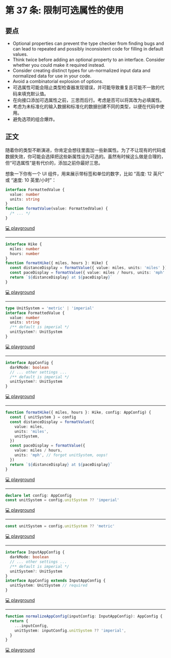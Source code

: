 # 第 37 条: 限制可选属性的使用

## 要点

- Optional properties can prevent the type checker from finding bugs and can lead to repeated and possibly inconsistent code for filling in default values.
- Think twice before adding an optional property to an interface. Consider whether you could make it required instead.
- Consider creating distinct types for un-normalized input data and normalized data for use in your code.
- Avoid a combinatorial explosion of options.
- 可选属性可能会阻止类型检查器发现错误，并可能导致重复且可能不一致的代码来填充默认值。
- 在向接口添加可选属性之前，三思而后行。考虑是否可以将其改为必填属性。
- 考虑为未标准化的输入数据和标准化的数据创建不同的类型，以便在代码中使用。
- 避免选项的组合爆炸。

## 正文

随着你的类型不断演进，你肯定会想往里面加一些新属性。为了不让现有的代码或数据失效，你可能会选择把这些新属性设为可选的。虽然有时候这么做是合理的，但“可选属性”是有代价的，添加之前你最好三思。

想象一下你有一个 UI 组件，用来展示带标签和单位的数字，比如 “高度: 12 英尺” 或 “速度: 10 英里/小时”：

```ts
interface FormattedValue {
  value: number
  units: string
}
function formatValue(value: FormattedValue) {
  /* ... */
}
```

[💻 playground](https://www.typescriptlang.org/play/?ts=5.4.5#code/JYOwLgpgTgZghgYwgAgGIHsoFs5kgEwDU4AbAVxQG8AoZZAN1IoC5kQysAjaAbluTIhgYAM6sRYKKADmfAL7UYghGGDoQyGJhxhi5CAApG+1hmy4CeigEpklZAHoAVMgB075E4fIFQA)

---

```ts
interface Hike {
  miles: number
  hours: number
}
function formatHike({ miles, hours }: Hike) {
  const distanceDisplay = formatValue({ value: miles, units: 'miles' })
  const paceDisplay = formatValue({ value: miles / hours, units: 'mph' })
  return `${distanceDisplay} at ${paceDisplay}`
}
```

[💻 playground](https://www.typescriptlang.org/play/?ts=5.4.5#code/JYOwLgpgTgZghgYwgAgGIHsoFs5kgEwDU4AbAVxQG8AoZZAN1IoC5kQysAjaAbluTIhgYAM6sRYKKADmfAL7UYghGGDoQyGJhxhi5CAApG+1hmy4CeigEpklZAHoAVMgB075E4fIFoSLEQUAAlgAGsqfixgEggxNg5uKD46AAt0Mig49i5eagUlEBU1DS1zMBDwg0oomJEAGmQ0jJE5VgqIWxo6BHUJZHxgCThCiAARQYAHEjgAT2QAXk1tXCtDSmMWZBrYhsFhOIBybZEDuWtk5B6QPonA8ZEp2YWlstWqjYhWY8dG9MzdoSiVhHCYpU7nfhQCBgDIaAAGABJKAMhiN7o8ZnJkLhkEjbkh0dNMXD5NQgA)

---

```ts
type UnitSystem = 'metric' | 'imperial'
interface FormattedValue {
  value: number
  units: string
  /** default is imperial */
  unitSystem?: UnitSystem
}
```

[💻 playground](https://www.typescriptlang.org/play/?ts=5.4.5#code/C4TwDgpgBAqgdgS2AZRAZ2BAtlAvFAciwmACcEBjAqAH0IS0nIEMAbAgbgCgE5NSAZswrQAYgHtSWZsEwATAGpsArtADeXKFABuKiAC4ocZVgBGEUty3LEwNIYzk4AcytQA9ACpPUORCHKrMBQCGghjBYIbFCe7ppQNkioGNgA-IbwSeiYWNwAvlxAA)

---

```ts
interface AppConfig {
  darkMode: boolean
  // ... other settings ...
  /** default is imperial */
  unitSystem?: UnitSystem
}
```

[💻 playground](https://www.typescriptlang.org/play/?ts=5.4.5#code/C4TwDgpgBAqgdgS2AZRAZ2BAtlAvFAciwmACcEBjAqAH0IS0nIEMAbAgbgCgE5NSAZswrQAYgHtSWZsEwATAGpsArtADeXKFABuKiAC4ocZVgBGEUty3LEwNIYzk4AcytQA9ACpPUORCHKrMBQCGghjBYIbFCe7ppQNkioGNgA-IbwSeiYWNwAvjx8FkIiUACCYGAAwuJwAgjOUBpacsykANYAsuJ+hqbi4qwQzHBu7u5QAHTTUOLAABYWUGgkwLzOYdOT8V4+fgFBIWEMTFGsMXHWtsk56bDX2dj5XEA)

---

```ts
function formatHike({ miles, hours }: Hike, config: AppConfig) {
  const { unitSystem } = config
  const distanceDisplay = formatValue({
    value: miles,
    units: 'miles',
    unitSystem,
  })
  const paceDisplay = formatValue({
    value: miles / hours,
    units: 'mph', // forgot unitSystem, oops!
  })
  return `${distanceDisplay} at ${paceDisplay}`
}
```

[💻 playground](https://www.typescriptlang.org/play/?ts=5.4.5#code/C4TwDgpgBAqgdgS2AZRAZ2BAtlAvFAciwmACcEBjAqAH0IS0nIEMAbAgbgCgE5NSAZswrQAYgHtSWZsEwATAGpsArtADeXKFABuKiAC4ocZVgBGEUty3LEwNIYzk4AcytQA9ACpPUORCHKrMBQCGghjBYIbFCe7ppQNkioGNgA-IbwSeiYWNwAvjx8FkIiUACCYGAAwuJwAgjOUBpacsykANYAsuJ+hqbi4qwQzHBu7u5QAHTTUOLAABYWUGgkwLzOYdOT8V4+fgFBIWEMTFGsMXHWtsk56bDX2dj5hfwl0AASCO3q8VgIQ-YjCZzJZ4vNxMpSIDjGYLM8BDYKGtalABJJpMAlKxVAAKXTYgxQCRSGTyLGqACUTQ8Pi2FygBQRcCRCBRaJJwE+3xxaj+AIANFBwZC0HlDFyIIKKLV6s5DBVqjKGlTmlBpXAMNTEihHjg8ng1UrXPF1Zq5KFgCMRAARUJgVjMEAG9kY8kQHnxLT41SGPkQNCC7WAoj-f0EQMPFJYeJ5CluU3BMDCCC2tD2x3O9EyN0erRevS+0NhCbCqERpDBxjzageCbs5xzBKRnKCgZgNAAQhjcfipBIkLgUAABgASNTmjBWlN2h0gfUyKBjpM2meOvJD55AA)

---

```ts
declare let config: AppConfig
const unitSystem = config.unitSystem ?? 'imperial'
```

[💻 playground](https://www.typescriptlang.org/play/?ts=5.4.5#code/C4TwDgpgBAqgdgS2AZRAZ2BAtlAvFAciwmACcEBjAqAH0IS0nIEMAbAgbgCgE5NSAZswrQAYgHtSWZsEwATAGpsArtADeXKFABuKiAC4ocZVgBGEUty3LEwNIYzk4AcytQA9ACpPUORCHKrMBQCGghjBYIbFCe7ppQNkioGNgA-IbwSeiYWNwAvjx8FkIiUACCYGAAwuJwAgjOUBpacsykANYAsuJ+hqbi4qwQzHBu7u5QAHTTUOLAABYWUGgkwLzOYdOT8V4+fgFBIWEMTFGsMXHWtsk56bDX2dj5hfwl0AASCO3q8VgIQ-YjCZzJZ4vNxMpSIDjGYLM8BDYKGtalABJJpMAlKxVAAKXTYgxQCRSGTyLGqACUTQ8Pi2FygBT8FFYbWgQ2CFFq9Wchgq1S5DW4nLgGASDxSOHwwu5k0SKEeOFSqXoERY7G4QA)

---

```ts
const unitSystem = config.unitSystem ?? 'metric'
```

[💻 playground](https://www.typescriptlang.org/play/?ts=5.4.5#code/C4TwDgpgBAqgdgS2AZRAZ2BAtlAvFAciwmACcEBjAqAH0IS0nIEMAbAgbgCgE5NSAZswrQAYgHtSWZsEwATAGpsArtADeXKFABuKiAC4ocZVgBGEUty3LEwNIYzk4AcytQA9ACpPUORCHKrMBQCGghjBYIbFCe7ppQNkioGNgA-IbwSeiYWNwAvjx8FkIiUACCYGAAwuJwAgjOUBpacsykANYAsuJ+hqbi4qwQzHBu7u5QAHTTUOLAABYWUGgkwLzOYdOT8V4+fgFBIWEMTFGsMXHWtsk56bDX2dj5hfwl0AASCO3q8VgIQ-YjCZzJZ4vNxMpSIDjGYLM8BDYKGtalABJJpMAlKxVAAKXTYgxQCRSGTyLGqACUTQ8Pi2FygBT8FFYbWgQ2CFFq9Wchgq1S5DW4nLgGASDxSOHwwu5k0SKEeOFSqUIxDIlE4XCAA)

---

```ts
interface InputAppConfig {
  darkMode: boolean
  // ... other settings ...
  /** default is imperial */
  unitSystem?: UnitSystem
}
interface AppConfig extends InputAppConfig {
  unitSystem: UnitSystem // required
}
```

[💻 playground](https://www.typescriptlang.org/play/?ts=5.4.5#code/C4TwDgpgBAqgdgS2AZRAZ2BAtlAvFAciwmACcEBjAqAH0IS0nIEMAbAgbgCgE5NSAZswrQAknDABXYAEEwYAMIB7OAIQBzKAG8uUKABNmpANYBZJfogAuKACMlS1hGZxuegPTuoAOl9QlwAAWEKRQaCTAvOpoPr66UO4AVIkGEEKSrMBQCDEMTAhsUInu8ZKIKOiYWAD8NvBIqBjY3AC+PHwhQiJQcooqapoQAB6YcPox4lKy8sqqGtql5Y1VdUuVzR5epBAAjpII2-pcbUA)

---

```ts
function normalizeAppConfig(inputConfig: InputAppConfig): AppConfig {
  return {
    ...inputConfig,
    unitSystem: inputConfig.unitSystem ?? 'imperial',
  }
}
```

[💻 playground](https://www.typescriptlang.org/play/?ts=5.4.5#code/C4TwDgpgBAqgdgS2AZRAZ2BAtlAvFAciwmACcEBjAqAH0IS0nIEMAbAgbgCgE5NSAZswrQAknDABXYAEEwYAMIB7OAIQBzKAG8uUKABNmpANYBZJfogAuKACMlS1hGZxuegPTuoAOl9QlwAAWEKRQaCTAvOpoPr66UO4AVIkGEEKSrMBQCDEMTAhsUInu8ZKIKOiYWAD8NvBIqBjY3AC+PHwhQiJQcooqapoQAB6YcPox4lKy8sqqGtql5Y1VdUuVzR5epBAAjpII2-pcbQJlFJEqUHBKpFhsCABeEL2zAwAUvFOvGjaT0i-9DQAShsALmmh0em2wEkpDgCz0el83k+0m+6gANPE9GUGussDZUcB0d5cRUmjhqtV6IwQgV2Fi9C1WlwgA)
